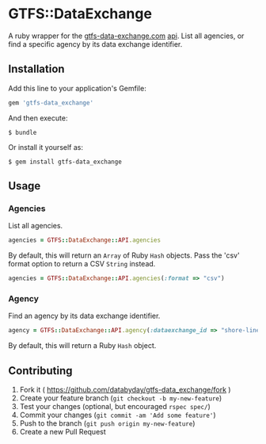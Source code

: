 # GTFS::DataExchange

A ruby wrapper for the [gtfs-data-exchange.com](http://www.gtfs-data-exchange.com) [api](http://www.gtfs-data-exchange.com/api). List all agencies, or find a specific agency by its data exchange identifier.

## Installation

Add this line to your application's Gemfile:

```ruby
gem 'gtfs-data_exchange'
```

And then execute:

    $ bundle

Or install it yourself as:

    $ gem install gtfs-data_exchange

## Usage

### Agencies

List all agencies.

```` rb
agencies = GTFS::DataExchange::API.agencies
````

By default, this will return an `Array` of Ruby `Hash` objects. Pass the 'csv' format option to return a CSV `String` instead.

```` rb
agencies = GTFS::DataExchange::API.agencies(:format => "csv")
````

### Agency

Find an agency by its data exchange identifier.

```` rb
agency = GTFS::DataExchange::API.agency(:dataexchange_id => "shore-line-east")
````

By default, this will return a Ruby `Hash` object.

## Contributing

1. Fork it ( https://github.com/databyday/gtfs-data_exchange/fork )
2. Create your feature branch (`git checkout -b my-new-feature`)
3. Test your changes (optional, but encouraged `rspec spec/`)
4. Commit your changes (`git commit -am 'Add some feature'`)
5. Push to the branch (`git push origin my-new-feature`)
6. Create a new Pull Request
